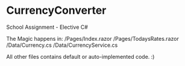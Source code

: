 # CurrencyConverter
School Assignment - Elective C#

The Magic happens in: 
  /Pages/Index.razor
  /Pages/TodaysRates.razor
  /Data/Currency.cs
  /Data/CurrencyService.cs
  
All other files contains default or auto-implemented code. :)
